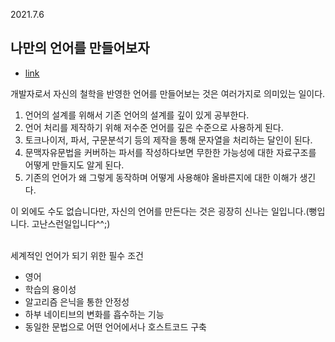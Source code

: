 2021.7.6

## 나만의 언어를 만들어보자 
- [link](https://www.bsidesoft.com/119)

개발자로서 자신의 철학을 반영한 언어를 만들어보는 것은 여러가지로 의미있는 일이다.

1. 언어의 설계를 위해서 기존 언어의 설계를 깊이 있게 공부한다.
2. 언어 처리를 제작하기 위해 저수준 언어를 깊은 수준으로 사용하게 된다.
3. 토크나이저, 파서, 구문분석기 등의 제작을 통해 문자열을 처리하는 달인이 된다.
4. 문맥자유문법을 커버하는 파서를 작성하다보면 무한한 가능성에 대한 자료구조를 어떻게 만들지도 알게 된다.
5. 기존의 언어가 왜 그렇게 동작하며 어떻게 사용해야 올바른지에 대한 이해가 생긴다.
	
이 외에도 수도 없습니다만, 자신의 언어를 만든다는 것은 굉장히 신나는 일입니다.(뻥입니다. 고난스런일입니다^^;)<br><br>


세계적인 언어가 되기 위한 필수 조건

- 영어
- 학습의 용이성
- 알고리즘 은닉을 통한 안정성
- 하부 네이티브의 변화를 흡수하는 기능
- 동일한 문법으로 어떤 언어에서나 호스트코드 구축
